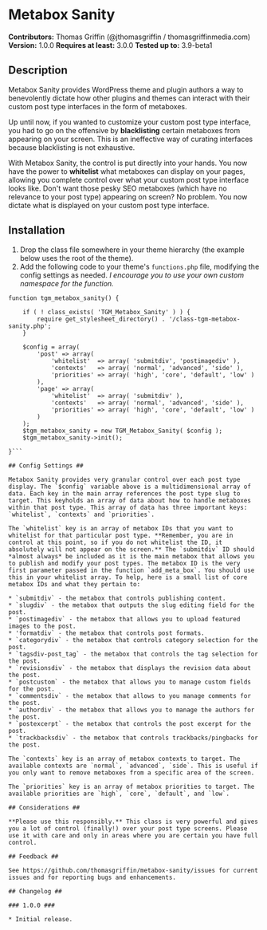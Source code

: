Metabox Sanity
==============

**Contributors:** Thomas Griffin (@jthomasgriffin / thomasgriffinmedia.com)  
**Version:** 1.0.0 
**Requires at least:** 3.0.0 
**Tested up to:** 3.9-beta1 

## Description ##

Metabox Sanity provides WordPress theme and plugin authors a way to benevolently dictate how other plugins and themes can interact with their custom post type interfaces in the form of metaboxes.

Up until now, if you wanted to customize your custom post type interface, you had to go on the offensive by **blacklisting** certain metaboxes from appearing on your screen. This is an ineffective way of curating interfaces because blacklisting is not exhaustive.

With Metabox Sanity, the control is put directly into your hands. You now have the power to **whitelist** what metaboxes can display on your pages, allowing you complete control over what your custom post type interface looks like. Don't want those pesky SEO metaboxes (which have no relevance to your post type) appearing on screen? No problem. You now dictate what is displayed on your custom post type interface.

## Installation ##

1. Drop the class file somewhere in your theme hierarchy (the example below uses the root of the theme).
2. Add the following code to your theme's `functions.php` file, modifying the config settings as needed. *I encourage you to use your own custom namespace for the function.*

```add_action( 'add_meta_boxes', 'tgm_metabox_sanity', 999 );
function tgm_metabox_sanity() {

    if ( ! class_exists( 'TGM_Metabox_Sanity' ) ) {
        require get_stylesheet_directory() . '/class-tgm-metabox-sanity.php';
    }

    $config = array(
        'post' => array(
            'whitelist'  => array( 'submitdiv', 'postimagediv' ),
            'contexts'   => array( 'normal', 'advanced', 'side' ),
            'priorities' => array( 'high', 'core', 'default', 'low' )
        ),
        'page' => array(
            'whitelist'  => array( 'submitdiv' ),
            'contexts'   => array( 'normal', 'advanced', 'side' ),
            'priorities' => array( 'high', 'core', 'default', 'low' )
        )
    );
    $tgm_metabox_sanity = new TGM_Metabox_Sanity( $config );
    $tgm_metabox_sanity->init();

}```

## Config Settings ##

Metabox Sanity provides very granular control over each post type display. The `$config` variable above is a multidimensional array of data. Each key in the main array references the post type slug to target. This keyholds an array of data about how to handle metaboxes within that post type. This array of data has three important keys: `whitelist`, `contexts` and `priorities`.

The `whitelist` key is an array of metabox IDs that you want to whitelist for that particular post type. **Remember, you are in control at this point, so if you do not whitelist the ID, it absolutely will not appear on the screen.** The `submitdiv` ID should *almost always* be included as it is the main metabox that allows you to publish and modify your post types. The metabox ID is the very first parameter passed in the function `add_meta_box`. You should use this in your whitelist array. To help, here is a small list of core metabox IDs and what they pertain to:

* `submitdiv` - the metabox that controls publishing content.
* `slugdiv` - the metabox that outputs the slug editing field for the post.
* `postimagediv` - the metabox that allows you to upload featured images to the post.
* 'formatdiv` - the metabox that controls post formats.
* `categorydiv` - the metabox that controls category selection for the post.
* `tagsdiv-post_tag` - the metabox that controls the tag selection for the post.
* `revisionsdiv` - the metabox that displays the revision data about the post.
* `postcustom` - the metabox that allows you to manage custom fields for the post.
* `commentsdiv` - the metabox that allows to you manage comments for the post.
* `authordiv` - the metabox that allows you to manage the authors for the post.
* `postexcerpt` - the metabox that controls the post excerpt for the post.
* `trackbacksdiv` - the metabox that controls trackbacks/pingbacks for the post.

The `contexts` key is an array of metabox contexts to target. The available contexts are `normal`, `advanced`, `side`. This is useful if you only want to remove metaboxes from a specific area of the screen.

The `priorities` key is an array of metabox priorities to target. The available priorities are `high`, `core`, `default`, and `low`.

## Considerations ##

**Please use this responsibly.** This class is very powerful and gives you a lot of control (finally!) over your post type screens. Please use it with care and only in areas where you are certain you have full control.

## Feedback ##

See https://github.com/thomasgriffin/metabox-sanity/issues for current issues and for reporting bugs and enhancements.

## Changelog ##

### 1.0.0 ###

* Initial release.